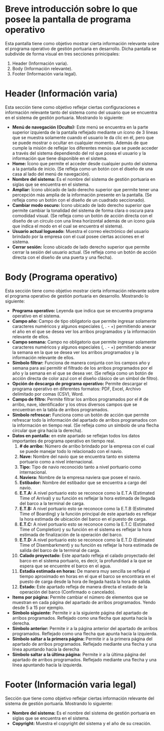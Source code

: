 # Breve introducción sobre lo que posee la pantalla de programa operativo
Esta pantalla tiene como objetivo mostrar cierta información relevante sobre el programa operativo de gestión portuaria en desarrollo. Dicha pantalla se subdivide de forma visual en tres secciones prinicipales:
1. Header (Información varia).
2. Body (Información relevante).
3. Footer (Información varia legal).
# Header (Información varia)
Esta sección tiene como objetivo reflejar ciertas configuraciones e información relevante tanto del sistema como del usuario que se encuentra en el sistema de gestión portuaria. Mostrando lo siguiente:
* **Menú de navegación (Oculto):** Este menú se encuentra en la parte superior izquierda de la pantalla reflejado mediante un ícono de 3 líneas que se muestra solamente cuando el usuario le da clic en él, pero que se puede mostrar o ocultar en cualquier momento. Además de que cumple la misión de reflejar los diferentes menús que se puede acceder a través del sistema dependiendo del rol que posea el usuario y la información que tiene disponible en el sistema.
* **Home:** Ícono que permite el acceder desde cualquier punto del sistema a la pantalla de inicio. (Se refleja como un botón con el diseño de una casa al lado del menú de navegación).
* **Nombre del sistema:** Es el nombre del sistema de gestión portuaria en siglas que se encuentra en el sistema.
* **Ampliar:** Ícono ubicado de lado derecho superior que permite tener una percepción más amplia de la información presente en la pantalla. (Se refleja como un botón con el diseño de un cuadrado seccionado).
* **Cambiar modo oscuro:** Ícono ubicado de lado derecho superior que permite cambiar la tonalidad del sistema de forma clara o oscura para comodidad visual. (Se refleja como un botón de acción directa con el diseño de un círculo con una línea horizontal además de un ícono guía que indica el modo en el cual se encuentra el sistema).
* **Usuario actual logueado:** Muestra el correo electrónico del usuario brindado por la empresa con el cual posee ciertas acciones en el sistema.
* **Cerrar sesión:** Ícono ubicado de lado derecho superior que permite cerrar la sesión del usuario actual. (Se refleja como un botón de acción directa con el diseño de una puerta y una flecha).
# Body (Programa operativo)
Esta sección tiene como objetivo mostrar cierta información relevante sobre el programa operativo de gestión portuaria en desarrollo. Mostrando lo siguiente:
* **Programa operativo:** Leyenda que indica que se encuentra programa operativo en el sistema.
* **Campo año:** Campo de tipo obligatorio que permite ingresar solamente caracteres numéricos y algunos especiales (, . - +) permitiendo anexar el año en el que se desea ver los arribos programados y la información relevante de ellos.
* **Campo semana:** Campo no obligatorio que permite ingresar solamente caracteres numéricos y algunos especiales (, . - +) permitiendo anexar la semana en la que se desea ver los arribos programados y la información relevante de ellos.
* **Símbolo filtrar:** Funciona de manera conjunta con los campos año y semana para así permitir el filtrado de los arribos programados por el año y la semana en el que se desea ver. (Se refleja como un botón de acción directa de color azul con el diseño clásico de un símbol de filtro).
* **Opción de descarga de programa operativo:** Permite descargar el programa operativo en diferentes formatos: PDF, Excel, Archivo delimitado por comas (CSV), Word.
* **Campo de filtro:** Permite filtrar los arribos programados por el # de arribo, nave, identificador y los otros diversos campos que se encuentran en la tabla de arribos programados.
* **Simbolo refrescar:** Funciona como un botón de acción que permite refrescar todo la información del apartado de arribos programados con la información en tiempo real. (Se refleja como un símbolo de una flecha circular que gira hacia la derecha).
* **Datos en pantalla:** en este apartado se reflejan todos los datos importantes de programa operativo en tiempo real.
    1. **# de arribo:** Número de arribo brindado por la empresa con el cual se puede manejar todo lo relacionado con el navio.
    2. **Nave:** Nombre del navio que se encuentra tanto en sistema portuario como a nivel internacional.
    3. **Tipo:** Tipo de navio reconocido tanto a nivel portuario como internacional.
    4. **Naviera:** Nombre de la empresa naviera que posee el navio.
    5. **Estibador:** Nombre del estibador que se encuentra a cargo del navio.
    6. **E.T.A:** A nivel portuario esto se reconoce como la E.T.A (Estimated Time of Arrival) y su función es reflejar la hora estimada de llegada del barco a la terminal de carga.
    7. **E.T.B:** A nivel portuario esto se reconoce como la E.T.B (Estimated Time of Boarding) y la función principal de este apartado es reflejar la hora estimada de ubicación del barco en el puesto de carga.
    8. **E.T.C:** A nivel portuario esto se reconoce como la E.T.C (Estimated Time of Completion) y su función en el sistema es reflejar la hora estimada de finalización de la operación del barco.
    9. **E.T.D:** A nivel portuario esto se reconoce como la E.T.D (Estimated Time of Disembarkment) y su función es reflejar la hora estimada de salida del barco de la terminal de carga.
    10. **Calado proyectado:** Este apartado refleja el calado proyectado del barco en el sistema portuario, es decir, la profundidad a la que se espera que se encuentre el barco en el agua.
    11. **Estadía estimada en horas:** De manera muy sencilla se refleja el tiempo aproximado en horas en el que el barco se encontrara en el puesto de carga desde la hora de llegada hasta la hora de salida.
    12. **Estado:** Este apartado refleja de manera directa el estado de la operación del barco (Confirmado o cancelado).
* **Items por página:** Permite cambiar el número de elementos que se muestran en cada página del apartado de arribos programados. Yendo desde 5 a 15 por ejemplo.
* **Símbolo siguiente:** Permite ir a la siguiente página del apartado de arribos programados. Reflejado como una flecha que apunta hacía la derecha.
* **Símbolo anterior:** Permite ir a la página anterior del apartado de arribos programados. Reflejado como una flecha que apunta hacía la izquierda.
* **Símbolo saltar a la primera página:** Permite ir a la primera página del apartado de arribos programados. Reflejado mediante una flecha y una línea apuntando hacía la derecha
* **Símbolo saltar a la última página:** Permite ir a la última página del apartado de arribos programados. Reflejado mediante una flecha y una línea apuntando hacía la izquierda.
# Footer (Información varia legal)
Sección que tiene como objetivo reflejar ciertas información relevante del sistema de gestión portuaria. Mostrando lo siguiente:
* **Nombre del sistema:** Es el nombre del sistema de gestión portuaria en siglas que se encuentra en el sistema.
* **Copyright:** Muestra el copyright del sistema y el año de su creación.